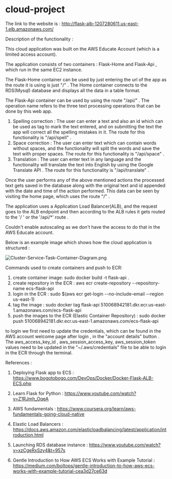 # cloud-project

The link to the website is : http://flask-alb-1207280611.us-east-1.elb.amazonaws.com/



Description of the functionality :

This cloud application was built on the AWS Educate Account (which is a limited access account).

The application consists of two containers : Flask-Home and Flask-Api , which run in the same EC2 instance.

The Flask-Home container can be used by just entering the url of the app as the route it is using is just "/" . The Home container connects to the RDS(Mysql) database and displays all the data in a table format.

The Flask-Api container can be used by using the route "/api/<operation name>" . The operation name refers to the three text processing operations that can be done by this web app.

1. Spelling correction : The user can enter a text and also an id which can be used as tag to mark the text entered, and on submitting the text the app will correct all the spelling mistakes in it. The route for this functionality is "/api/spell" .
2. Space correction : The user can enter text which can contain words without spaces, and the functionality will split the words and save the text with proper spaces. The route for this functionality is "/api/space" .
3. Translation : The user can enter text in any language and the functionality will translate the text into English by using the Google Translate API . The route for this functionality is "/api/translate" .

Once the user performs any of the above mentioned actions the processed text gets saved in the database along with the original text and id appended with the date and time of the action performed. This data can be seen by visiting the home page, which uses the route "/" .

The application uses a Application Load Balancer(ALB), and the request goes to the ALB endpoint and then according to the ALB rules it gets routed to the '/ ' or the '/api/*' route .

Couldn't enable autoscaling as we don't have the access to do that in the AWS Educate account.



Below is an example image which shows how the cloud application is structured :

![Cluster-Service-Task-Container-Diagram.png](https://www.bogotobogo.com/DevOps/Docker/images/Docker-Flask-ECS/Cluster-Service-Task-Container-Diagram.png)







Commands used to create containers and push to ECR:

1. create container image: sudo docker build -t flask-api .
2. create repository in the ECR : aws ecr create-repository --repository-name ecs-flask-api
3. login in the ECR : sudo $(aws ecr get-login --no-include-email --region us-east-1)
4. tag the image : sudo docker tag flask-api 510068942181.dkr.ecr.us-east-1.amazonaws.com/ecs-flask-api
5. push the images to the ECR (Elastic Container Repository) : sudo docker push 510068942181.dkr.ecr.us-east-1.amazonaws.com/ecs-flask-api



to login we first need to update the credentials, which can be found in the AWS account welcome page after login , in the "account details" button . The aws_access_key_id , aws_session_access_key, aws_session_token values need to be updated in the "~/.aws/credentials" file to be able to login in the ECR through the terminal.





References :

1. Deploying Flask app to ECS : https://www.bogotobogo.com/DevOps/Docker/Docker-Flask-ALB-ECS.php
2. Learn Flask for Python : https://www.youtube.com/watch?v=Z1RJmh_OqeA

3. AWS fundamentals : https://www.coursera.org/learn/aws-fundamentals-going-cloud-native
4. Elastic Load Balancers : https://docs.aws.amazon.com/elasticloadbalancing/latest/application/introduction.html
5. Launching RDS database instance : https://www.youtube.com/watch?v=xzCgeRxSzy4&t=957s

6. Gentle Introduction to How AWS ECS Works with Example Tutorial : https://medium.com/boltops/gentle-introduction-to-how-aws-ecs-works-with-example-tutorial-cea3d27ce63d
